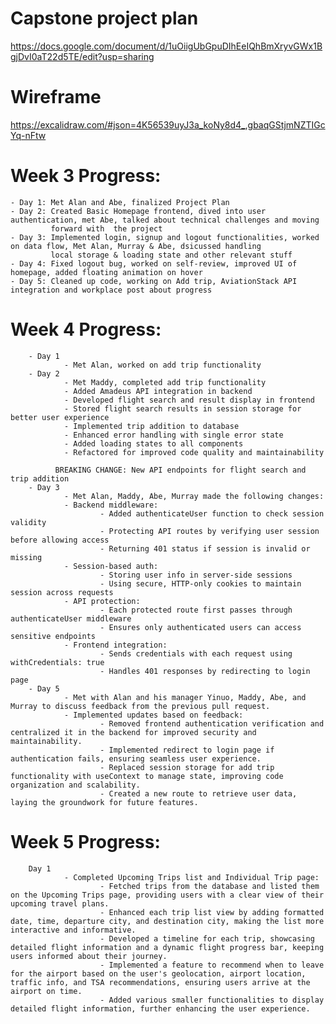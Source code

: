 # Capstone project plan

https://docs.google.com/document/d/1uOiigUbGpuDIhEeIQhBmXryvGWx1BgjDvI0aT22d5TE/edit?usp=sharing


# Wireframe

https://excalidraw.com/#json=4K56539uyJ3a_koNy8d4_,gbaqGStjmNZTIGcYq-nFtw


# Week 3 Progress:

    - Day 1: Met Alan and Abe, finalized Project Plan
    - Day 2: Created Basic Homepage frontend, dived into user authentication, met Abe, talked about technical challenges and moving 
             forward with  the project
    - Day 3: Implemented login, signup and logout functionalities, worked on data flow, Met Alan, Murray & Abe, dsicussed handling 
             local storage & loading state and other relevant stuff
    - Day 4: Fixed logout bug, worked on self-review, improved UI of homepage, added floating animation on hover
    - Day 5: Cleaned up code, working on Add trip, AviationStack API integration and workplace post about progress

# Week 4 Progress:

        - Day 1 
                - Met Alan, worked on add trip functionality
        - Day 2 
                - Met Maddy, completed add trip functionality
                - Added Amadeus API integration in backend
                - Developed flight search and result display in frontend
                - Stored flight search results in session storage for better user experience
                - Implemented trip addition to database
                - Enhanced error handling with single error state
                - Added loading states to all components
                - Refactored for improved code quality and maintainability

              BREAKING CHANGE: New API endpoints for flight search and trip addition
        - Day 3 
                - Met Alan, Maddy, Abe, Murray made the following changes:
                - Backend middleware:
                        - Added authenticateUser function to check session validity
                        - Protecting API routes by verifying user session before allowing access
                        - Returning 401 status if session is invalid or missing
                - Session-based auth:
                        - Storing user info in server-side sessions
                        - Using secure, HTTP-only cookies to maintain session across requests
                - API protection:
                        - Each protected route first passes through authenticateUser middleware
                        - Ensures only authenticated users can access sensitive endpoints
                - Frontend integration:
                        - Sends credentials with each request using withCredentials: true
                        - Handles 401 responses by redirecting to login page
        - Day 5
                - Met with Alan and his manager Yinuo, Maddy, Abe, and Murray to discuss feedback from the previous pull request.
                - Implemented updates based on feedback:
                        - Removed frontend authentication verification and centralized it in the backend for improved security and maintainability.
                        - Implemented redirect to login page if authentication fails, ensuring seamless user experience.
                        - Replaced session storage for add trip functionality with useContext to manage state, improving code organization and scalability.
                        - Created a new route to retrieve user data, laying the groundwork for future features.


# Week 5 Progress:

        Day 1
                - Completed Upcoming Trips list and Individual Trip page:
                        - Fetched trips from the database and listed them on the Upcoming Trips page, providing users with a clear view of their upcoming travel plans.
                        - Enhanced each trip list view by adding formatted date, time, departure city, and destination city, making the list more interactive and informative.
                        - Developed a timeline for each trip, showcasing detailed flight information and a dynamic flight progress bar, keeping users informed about their journey.
                        - Implemented a feature to recommend when to leave for the airport based on the user's geolocation, airport location, traffic info, and TSA recommendations, ensuring users arrive at the airport on time.
                        - Added various smaller functionalities to display detailed flight information, further enhancing the user experience.

